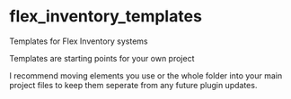 # flex_inventory_templates
Templates for Flex Inventory systems

Templates are starting points for your own project

I recommend moving elements you use or the whole folder into your main project files to keep them seperate from any future plugin updates.
